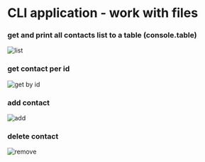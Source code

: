 # CLI application - work with files

### get and print all contacts list to a table (console.table)

![list](https://i.ibb.co/pWShHP7/list.png)

### get contact per id

![get by id](https://i.ibb.co/GR153G2/get.png)

### add contact

![add](https://i.ibb.co/YQqjng2/add.png)

### delete contact

![remove](https://i.ibb.co/K7W2CVf/remove.png)
